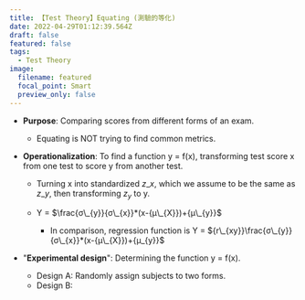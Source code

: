```yaml
---
title: 【Test Theory】Equating (測驗的等化)
date: 2022-04-29T01:12:39.564Z
draft: false
featured: false
tags:
  - Test Theory
image:
  filename: featured
  focal_point: Smart
  preview_only: false
---
```

* **Purpose**: Comparing scores from different forms of an exam.

  * Equating is NOT trying to find common metrics.
* **Operationalization**: To find a function y = f(x), transforming test score x from one test to score y from another test.

  * Turning x into standardized $z\_{x}$, which we assume to be the same as $z\_{y}$, then transforming $z_{y}$ to y.
  * Y = $\frac{σ\_{y}}{σ\_{x}}*(x-{μ\_{X}})+{μ\_{y}}$

    * In comparison, regression function is Y = ${r\_{xy}}\frac{σ\_{y}}{σ\_{x}}*(x-{μ\_{X}})+{μ_{y}}$
* "**Experimental design**": Determining the function y = f(x).

  * Design A: Randomly assign subjects to two forms.
  * Design B:
